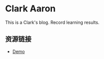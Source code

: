 # Clark Aaron

<!-- [//]: # (__author__ = "Clark Aaron") -->

This is a Clark's blog. Record learning results.

## 资源链接

* [Demo](/Golang/demo.md)
